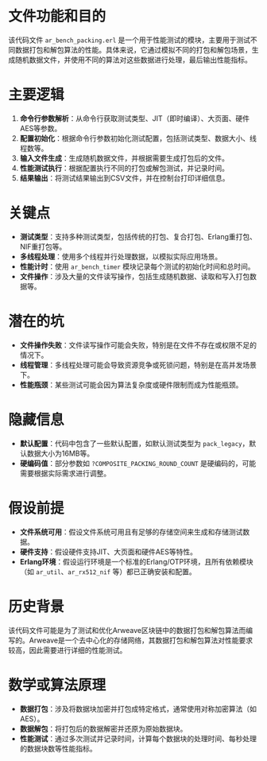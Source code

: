 # 文件功能和目的
该代码文件 `ar_bench_packing.erl` 是一个用于性能测试的模块，主要用于测试不同数据打包和解包算法的性能。具体来说，它通过模拟不同的打包和解包场景，生成随机数据文件，并使用不同的算法对这些数据进行处理，最后输出性能指标。

# 主要逻辑
1. **命令行参数解析**：从命令行获取测试类型、JIT（即时编译）、大页面、硬件AES等参数。
2. **配置初始化**：根据命令行参数初始化测试配置，包括测试类型、数据大小、线程数等。
3. **输入文件生成**：生成随机数据文件，并根据需要生成打包后的文件。
4. **性能测试执行**：根据配置执行不同的打包或解包测试，并记录时间。
5. **结果输出**：将测试结果输出到CSV文件，并在控制台打印详细信息。

# 关键点
- **测试类型**：支持多种测试类型，包括传统的打包、复合打包、Erlang重打包、NIF重打包等。
- **多线程处理**：使用多个线程并行处理数据，以模拟实际应用场景。
- **性能计时**：使用 `ar_bench_timer` 模块记录每个测试的初始化时间和总时间。
- **文件操作**：涉及大量的文件读写操作，包括生成随机数据、读取和写入打包数据等。

# 潜在的坑
- **文件操作失败**：文件读写操作可能会失败，特别是在文件不存在或权限不足的情况下。
- **线程管理**：多线程处理可能会导致资源竞争或死锁问题，特别是在高并发场景下。
- **性能瓶颈**：某些测试可能会因为算法复杂度或硬件限制而成为性能瓶颈。

# 隐藏信息
- **默认配置**：代码中包含了一些默认配置，如默认测试类型为 `pack_legacy`，默认数据大小为16MB等。
- **硬编码值**：部分参数如 `?COMPOSITE_PACKING_ROUND_COUNT` 是硬编码的，可能需要根据实际需求进行调整。

# 假设前提
- **文件系统可用**：假设文件系统可用且有足够的存储空间来生成和存储测试数据。
- **硬件支持**：假设硬件支持JIT、大页面和硬件AES等特性。
- **Erlang环境**：假设运行环境是一个标准的Erlang/OTP环境，且所有依赖模块（如 `ar_util`、`ar_rx512_nif` 等）都已正确安装和配置。

# 历史背景
该代码文件可能是为了测试和优化Arweave区块链中的数据打包和解包算法而编写的。Arweave是一个去中心化的存储网络，其数据打包和解包算法对性能要求较高，因此需要进行详细的性能测试。

# 数学或算法原理
- **数据打包**：涉及将数据块加密并打包成特定格式，通常使用对称加密算法（如AES）。
- **数据解包**：将打包后的数据解密并还原为原始数据块。
- **性能测试**：通过多次测试并记录时间，计算每个数据块的处理时间、每秒处理的数据块数等性能指标。